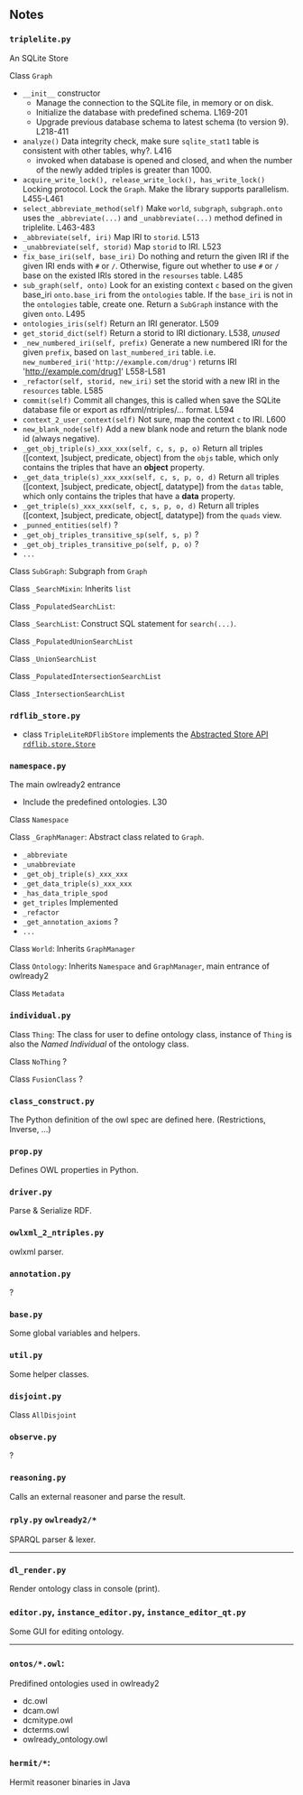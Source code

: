 ## Notes
### `triplelite.py`
 An SQLite Store

 Class `Graph`
  - `__init__` constructor
      - Manage the connection to the SQLite file, in memory or on disk.
      - Initialize the database with predefined schema. L169-201
      - Upgrade previous database schema to latest schema (to version 9). L218-411
  - `analyze()` Data integrity check, make sure `sqlite_stat1` table is consistent with other tables, why?. L416
    - invoked when database is opened and closed, and when the number of the newly added triples is greater than 1000.
  - `acquire_write_lock(), release_write_lock(), has_write_lock()` Locking protocol. Lock the `Graph`. Make the library supports parallelism. L455-L461
  - `select_abbreviate_method(self)` Make `world`, `subgraph`, `subgraph.onto` uses the `_abbreviate(...)` and
    `_unabbreviate(...)` method defined in triplelite. L463-483
  - `_abbreviate(self, iri)` Map IRI to `storid`.  L513
  - `_unabbreviate(self, storid)` Map `storid` to IRI. L523
  - `fix_base_iri(self, base_iri)` Do nothing and return the given IRI if the given IRI ends with `#` or `/`. 
    Otherwise, figure out whether to use `#` or `/` base on the existed IRIs stored in the `resourses` table. L485
  - `sub_graph(self, onto)`  Look for an existing context `c` based on the given base_iri `onto.base_iri` from the `ontologies` table.
   If the `base_iri` is not in the `ontologies` table, create one. Return a `SubGraph` instance with the given `onto`. L495
  - `ontologies_iris(self)` Return an IRI generator. L509
  - `get_storid_dict(self)` Return a storid to IRI dictionary. L538, *unused*
  - `_new_numbered_iri(self, prefix)` Generate a new numbered IRI for the given `prefix`, based on `last_numbered_iri` table. 
    i.e. `new_numbered_iri('http://example.com/drug')` returns IRI 'http://example.com/drug1' L558-L581
  - `_refactor(self, storid, new_iri)` set the storid with a new IRI in the `resources` table. L585
  - `commit(self)` Commit all changes, this is called when save the SQLite database file or export as rdfxml/ntriples/... format. L594
  - `context_2_user_context(self)` Not sure, map the context `c` to IRI. L600
  - `new_blank_node(self)` Add a new blank node and return the blank node id (always negative).
  - `_get_obj_triple(s)_xxx_xxx(self, c, s, p, o)`  Return all triples ([context, ]subject, predicate, object) from the `objs` table, which only contains the triples that have an **object** property.
  - `_get_data_triple(s)_xxx_xxx(self, c, s, p, o, d)` Return all triples ([context, ]subject, predicate, object[, datatype]) from the `datas` table, which only contains the triples that have a **data** property.
  - `_get_triple(s)_xxx_xxx(self, c, s, p, o, d)` Return all triples ([context, ]subject, predicate, object[, datatype]) from the `quads` view.
  - `_punned_entities(self)` ?
  - `_get_obj_triples_transitive_sp(self, s, p)` ?
  - `_get_obj_triples_transitive_po(self, p, o)` ?
  - `...`

  Class `SubGraph`: Subgraph from `Graph`
    
  Class `_SearchMixin`: Inherits `list`

  Class `_PopulatedSearchList`: 

  Class `_SearchList`: Construct SQL statement for `search(...)`.

  Class `_PopulatedUnionSearchList`
  
  Class `_UnionSearchList`
  
  Class `_PopulatedIntersectionSearchList`
  
  Class `_IntersectionSearchList`

### `rdflib_store.py`

  - class `TripleLiteRDFlibStore` implements the [Abstracted Store API `rdflib.store.Store`](https://rdflib.readthedocs.io/en/stable/apidocs/rdflib.html#rdflib.store.Store)

### `namespace.py`
  
  The main owlready2 entrance 
  - Include the predefined ontologies. L30
  
  Class `Namespace`
  
  Class `_GraphManager`: Abstract class related to `Graph`.
  - `_abbreviate`
  - `_unabbreviate`
  - `_get_obj_triple(s)_xxx_xxx`
  - `_get_data_triple(s)_xxx_xxx`
  - `_has_data_triple_spod`
  - `get_triples` Implemented
  - `_refactor`
  - `_get_annotation_axioms` ?
  - `...`

  Class `World`: Inherits `GraphManager`
  
  Class `Ontology`: Inherits `Namespace` and `GraphManager`, main entrance of owlready2

  Class `Metadata`

### `individual.py`
Class `Thing`: The class for user to define ontology class, instance of `Thing` is also the *Named Individual* of the ontology class.

Class `NoThing` ?

Class `FusionClass` ?

### `class_construct.py`
The Python definition of the owl spec are defined here. (Restrictions, Inverse, ...)

### `prop.py`
Defines OWL properties in Python.

### `driver.py`
Parse & Serialize RDF.

### `owlxml_2_ntriples.py`
owlxml parser. 

### `annotation.py` 
?

### `base.py`
Some global variables and helpers.

### `util.py`
Some helper classes.

### `disjoint.py`
Class `AllDisjoint`

### `observe.py` 
?

### `reasoning.py`
Calls an external reasoner and parse the result.

### `rply.py` `owlready2/*`
SPARQL parser & lexer.

--- 
### `dl_render.py`
Render ontology class in console (print).

###  `editor.py`, `instance_editor.py`, `instance_editor_qt.py`
Some GUI for editing ontology.

---
### `ontos/*.owl`: 
Predifined ontologies used in owlready2
 - dc.owl
 - dcam.owl
 - dcmitype.owl
 - dcterms.owl
 - owlready_ontology.owl

### `hermit/*`:
Hermit reasoner binaries in Java